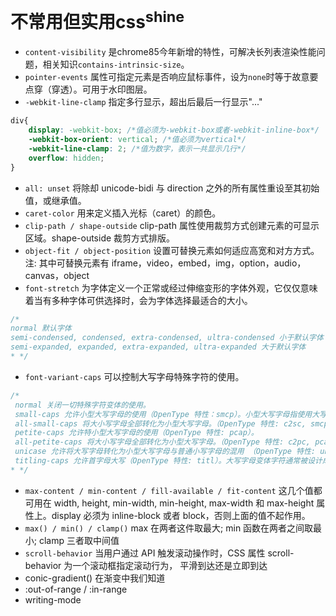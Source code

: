 # 不常用但实用css<sup>shine</sup>
- `content-visibility` 是chrome85今年新增的特性，可解决长列表渲染性能问题，相关知识`contains-intrinsic-size`。
- `pointer-events` 属性可指定元素是否响应鼠标事件，设为`none`时等于故意要点穿（穿透）。可用于水印图层。
- `-webkit-line-clamp` 指定多行显示，超出后最后一行显示"..."
```css
div{
    display: -webkit-box; /*值必须为-webkit-box或者-webkit-inline-box*/
    -webkit-box-orient: vertical; /*值必须为vertical*/
    -webkit-line-clamp: 2; /*值为数字，表示一共显示几行*/
    overflow: hidden;
}
```
- `all: unset` 将除却 unicode-bidi 与 direction 之外的所有属性重设至其初始值，或继承值。
- `caret-color` 用来定义插入光标（caret）的颜色。
- `clip-path / shape-outside`  clip-path 属性使用裁剪方式创建元素的可显示区域。shape-outside 裁剪方式排版。
- `object-fit / object-position` 设置可替换元素如何适应高宽和对方方式。注: 其中可替换元素有 iframe，video，embed，img，option，audio，canvas，object
- `font-stretch` 为字体定义一个正常或经过伸缩变形的字体外观，它仅仅意味着当有多种字体可供选择时，会为字体选择最适合的大小。
```js
/*
normal 默认字体
semi-condensed, condensed, extra-condensed, ultra-condensed 小于默认字体
semi-expanded, expanded, extra-expanded, ultra-expanded 大于默认字体
* */
```
- `font-variant-caps`  可以控制大写字母特殊字符的使用。
```js
/*
 normal 关闭一切特殊字符变体的使用。
 small-caps 允许小型大写字母的使用（OpenType 特性：smcp）。小型大写字母指使用大写形式，但尺寸与对应小写字母相同的字母。
 all-small-caps 将大小写字母全部转化为小型大写字母。（OpenType 特性: c2sc, smcp）。
 petite-caps 允许特小型大写字母的使用（OpenType 特性: pcap）。
 all-petite-caps 将大小写字母全部转化为小型大写字母。（OpenType 特性: c2pc, pcap）。
 unicase 允许将大写字母转化为小型大写字母与普通小写字母的混用 （OpenType 特性: unic）。
 titling-caps 允许首字母大写（OpenType 特性: titl）。大写字母变体字符通常被设计成用于小写字母。在标题序列中，如果均使用大写字母，可能会带来过于强烈的视觉效果。首字母大写即用来应对这种情况。
* */
```
- `max-content / min-content / fill-available / fit-content` 这几个值都可用在 width, height, min-width, min-height, max-width 和 max-height 属性上。display 必须为 inline-block 或者 block，否则上面的值不起作用。
- `max() / min() / clamp()`  max 在两者这件取最大; min 函数在两者之间取最小; clamp 三者取中间值
- `scroll-behavior`  当用户通过 API 触发滚动操作时，CSS 属性 scroll-behavior 为一个滚动框指定滚动行为， 平滑到达还是立即到达
- conic-gradient()  在渐变中我们知道
- :out-of-range / :in-range
- writing-mode
